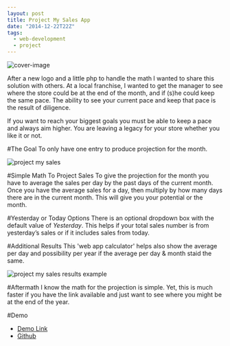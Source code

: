 ```yaml
---
layout: post
title: Project My Sales App
date: "2014-12-22T22Z"
tags:
  - web-development
  - project
---
```


![cover-image](/content/images/2014/12/Screenshot-2014-12-22-07-53-54.png)

After a new logo and a little php to handle the math I wanted to share this solution with others. At a local franchise, I wanted to get the manager to see where the store could be at the end of the month, and if (s)he could keep the same pace. The ability to see your current pace and keep that pace is the result of diligence.

If you want to reach your biggest goals you must be able to keep a pace and always aim higher. You are leaving a legacy for your store whether you like it or not.

#The Goal
To only have one entry to produce projection for the month.

![project my sales](/content/images/2014/12/Screenshot-2014-12-22-07-53-54.png)

#Simple Math To Project Sales
To give the projection for the month you have to average the sales per day by the past days of the current month. Once you have the average sales for a day, then multiply by how many days there are in the current month. This will give you your potential or the month.

#Yesterday or Today Options
There is an optional dropdown box with the default value of _Yesterday_. This helps if your total sales number is from yesterday’s sales or if it includes sales from today.

#Additional Results
This 'web app calculator' helps also show the average per day and possibility per year if the average per day & month staid the same.

![project my sales results example](/content/images/2014/12/Project-Your-Sales---by-Chance-Smith-1.png)

#Aftermath
I know the math for the projection is simple. Yet, this is much faster if you have the link available and just want to see where you might be at the end of the year.

#Demo

- [Demo Link](https://chancesmith.io/project/project-my-sales/)
- [Github](https://github.com/chancesmith/chancesmith-site/tree/master/project/project-my-sales)
